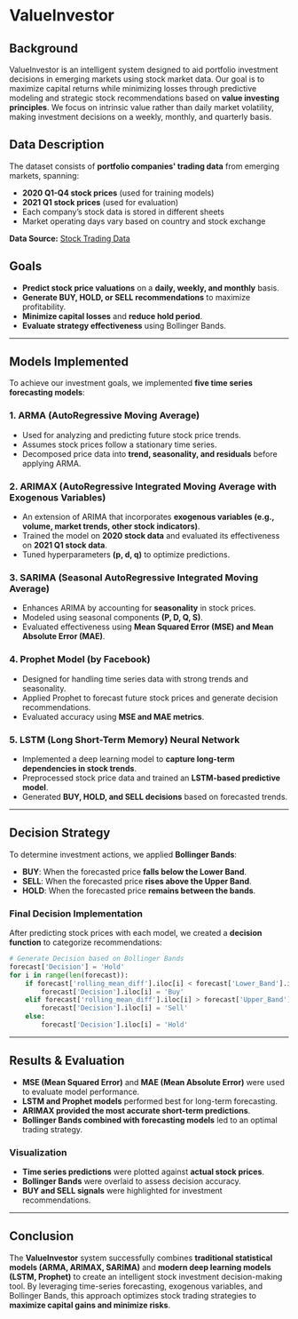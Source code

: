 # ValueInvestor

## **Background**
ValueInvestor is an intelligent system designed to aid portfolio investment decisions in emerging markets using stock market data. Our goal is to maximize capital returns while minimizing losses through predictive modeling and strategic stock recommendations based on **value investing principles**. We focus on intrinsic value rather than daily market volatility, making investment decisions on a weekly, monthly, and quarterly basis.

## **Data Description**
The dataset consists of **portfolio companies' trading data** from emerging markets, spanning:
- **2020 Q1-Q4 stock prices** (used for training models)
- **2021 Q1 stock prices** (used for evaluation)
- Each company’s stock data is stored in different sheets
- Market operating days vary based on country and stock exchange

**Data Source:** [Stock Trading Data](https://docs.google.com/spreadsheets/d/1MiunF_O8eNWIcfaOA4PVm668RN7FgLNA0a6U4LWf5Bk/edit?usp=sharing)

## **Goals**
- **Predict stock price valuations** on a **daily, weekly, and monthly** basis.
- **Generate BUY, HOLD, or SELL recommendations** to maximize profitability.
- **Minimize capital losses** and **reduce hold period**.
- **Evaluate strategy effectiveness** using Bollinger Bands.

---

## **Models Implemented**
To achieve our investment goals, we implemented **five time series forecasting models**:

### 1. **ARMA (AutoRegressive Moving Average)**
- Used for analyzing and predicting future stock price trends.
- Assumes stock prices follow a stationary time series.
- Decomposed price data into **trend, seasonality, and residuals** before applying ARMA.

### 2. **ARIMAX (AutoRegressive Integrated Moving Average with Exogenous Variables)**
- An extension of ARIMA that incorporates **exogenous variables (e.g., volume, market trends, other stock indicators)**.
- Trained the model on **2020 stock data** and evaluated its effectiveness on **2021 Q1 stock data**.
- Tuned hyperparameters **(p, d, q)** to optimize predictions.

### 3. **SARIMA (Seasonal AutoRegressive Integrated Moving Average)**
- Enhances ARIMA by accounting for **seasonality** in stock prices.
- Modeled using seasonal components **(P, D, Q, S)**.
- Evaluated effectiveness using **Mean Squared Error (MSE) and Mean Absolute Error (MAE)**.

### 4. **Prophet Model (by Facebook)**
- Designed for handling time series data with strong trends and seasonality.
- Applied Prophet to forecast future stock prices and generate decision recommendations.
- Evaluated accuracy using **MSE and MAE metrics**.

### 5. **LSTM (Long Short-Term Memory) Neural Network**
- Implemented a deep learning model to **capture long-term dependencies in stock trends**.
- Preprocessed stock price data and trained an **LSTM-based predictive model**.
- Generated **BUY, HOLD, and SELL decisions** based on forecasted trends.

---

## **Decision Strategy**
To determine investment actions, we applied **Bollinger Bands**:
- **BUY**: When the forecasted price **falls below the Lower Band**.
- **SELL**: When the forecasted price **rises above the Upper Band**.
- **HOLD**: When the forecasted price **remains between the bands**.

### **Final Decision Implementation**
After predicting stock prices with each model, we created a **decision function** to categorize recommendations:
```python
# Generate Decision based on Bollinger Bands
forecast['Decision'] = 'Hold'
for i in range(len(forecast)):
    if forecast['rolling_mean_diff'].iloc[i] < forecast['Lower_Band'].iloc[i]:
        forecast['Decision'].iloc[i] = 'Buy'
    elif forecast['rolling_mean_diff'].iloc[i] > forecast['Upper_Band'].iloc[i]:
        forecast['Decision'].iloc[i] = 'Sell'
    else:
        forecast['Decision'].iloc[i] = 'Hold'
```

---

## **Results & Evaluation**
- **MSE (Mean Squared Error)** and **MAE (Mean Absolute Error)** were used to evaluate model performance.
- **LSTM and Prophet models** performed best for long-term forecasting.
- **ARIMAX provided the most accurate short-term predictions**.
- **Bollinger Bands combined with forecasting models** led to an optimal trading strategy.

### **Visualization**
- **Time series predictions** were plotted against **actual stock prices**.
- **Bollinger Bands** were overlaid to assess decision accuracy.
- **BUY and SELL signals** were highlighted for investment recommendations.

---

## **Conclusion**
The **ValueInvestor** system successfully combines **traditional statistical models (ARMA, ARIMAX, SARIMA)** and **modern deep learning models (LSTM, Prophet)** to create an intelligent stock investment decision-making tool. By leveraging time-series forecasting, exogenous variables, and Bollinger Bands, this approach optimizes stock trading strategies to **maximize capital gains and minimize risks**.

